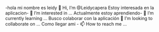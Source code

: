 -hola mi nombre es leidy 👋 Hi, I’m @Leidycapera
Estoy interesada en la aplicacion- 👀 I’m interested in ...
Actualmente estoy aprendiendo- 🌱 I’m currently learning ...
Busco colaborar con la aplicación   💞️ I’m looking to collaborate on ...
Como llegar ami - 📫 How to reach me ...

<!---
Leidycapera/Leidycapera is a ✨ special ✨ repository because its `README.md` (this file) appears on your GitHub profile.
You can click the Preview link to take a look at your changes.
--->

